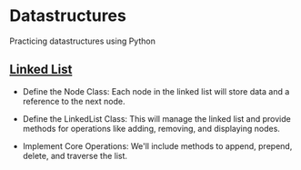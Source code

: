 # Datastructures
Practicing datastructures using Python

## [Linked List](linkedlist.py)
- Define the Node Class: Each node in the linked list will store data and a reference to the next node.

- Define the LinkedList Class: This will manage the linked list and provide methods for operations like adding, removing, and displaying nodes.

- Implement Core Operations: We'll include methods to append, prepend, delete, and traverse the list.




